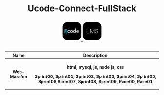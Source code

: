 <h1 align="center">Ucode-Connect-FullStack
    <p> </p>
    <p align="center">
        <a href="https://ucode.world/en/" target="_blank">
            <img src="https://github.com/CamyrauBTanke/CamyrauBTanke/blob/main/img/UCODE/ucode.png" height="60px">
        </a>
        <a href="https://lms.khpi.ucode-connect.study/login" target="_blank">
            <img src="https://github.com/CamyrauBTanke/CamyrauBTanke/blob/main/img/UCODE/lms.png" height="60px">
        </a>
    </p>
</h1>

<table width="100%" border="0" cellpadding="4" align="center">  
        <tr>
            <th>Name</th>
            <th>Description</th>
        </tr>
        <tr>
            <th>Web-Marafon</th>
            <th>
                <p>html, mysql, js, node js, css</p>
                <p>Sprint00, Sprint01, Sprint02, Sprint03, Sprint04, Sprint05, Sprint06,Sprint07, Sprint08, Sprint09, Race00, Race01</p>
            </th>
        </tr>
    </table>
